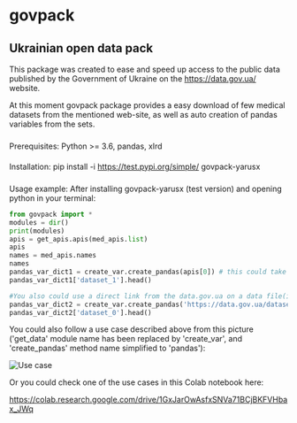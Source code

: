 # govpack
## Ukrainian open data pack
This package was created to ease and speed up access to the public data published by the Government of Ukraine on the https://data.gov.ua/ website.

At this moment govpack package provides a easy download of few medical datasets from the mentioned web-site, as well as auto creation of pandas variables from the sets.

###
Prerequisites:
Python >= 3.6, pandas, xlrd

####
Installation:
pip install -i https://test.pypi.org/simple/ govpack-yarusx

#####
Usage example:
After installing govpack-yarusx (test version) and opening python in your terminal:

```python
from govpack import *
modules = dir()
print(modules)
apis = get_apis.apis(med_apis.list)
apis
names = med_apis.names
names
pandas_var_dict1 = create_var.create_pandas(apis[0]) # this could take some time
pandas_var_dict1['dataset_1'].head()

#You also could use a direct link from the data.gov.ua on a data file(in this case you will have only one key 'dataset_0'):
pandas_var_dict2 = create_var.create_pandas('https://data.gov.ua/dataset/1703061d-e0c4-4393-8a29-fc154d2705fe/resource/506977cc-1793-41ee-b14e-6d2bab7c02f4/download/pasport-naboru-danikh.xlsx', from_api = False, force_download = False)
pandas_var_dict2['dataset_0'].head()
```

You could also follow a use case described above from this picture ('get_data' module name has been replaced by 'create_var', and 'create_pandas' method name simplified to 'pandas'):

![Use case](https://drive.google.com/uc?export=view&id=1bMJjPz2CqpVOwnZcdbP7X6YSUtAWiTiZ)

Or you could check one of the use cases in this Colab notebook here:

https://colab.research.google.com/drive/1GxJarOwAsfxSNVa71BCjBKFVHbax_JWq
